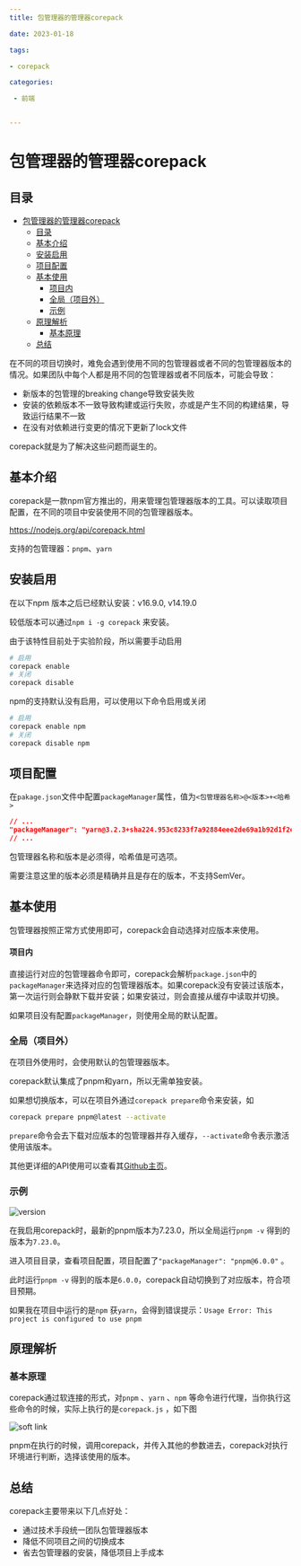 ```yaml
---
title: 包管理器的管理器corepack

date: 2023-01-18

tags:

- corepack

categories:

 - 前端


---
```


# 包管理器的管理器corepack

## 目录

- [包管理器的管理器corepack](#包管理器的管理器corepack)
  - [目录](#目录)
  - [基本介绍](#基本介绍)
  - [安装启用](#安装启用)
  - [项目配置](#项目配置)
  - [基本使用](#基本使用)
      - [项目内](#项目内)
    - [全局（项目外）](#全局项目外)
    - [示例](#示例)
  - [原理解析](#原理解析)
    - [基本原理](#基本原理)
  - [总结](#总结)

在不同的项目切换时，难免会遇到使用不同的包管理器或者不同的包管理器版本的情况。如果团队中每个人都是用不同的包管理器或者不同版本，可能会导致：

-   新版本的包管理的breaking change导致安装失败
-   安装的依赖版本不一致导致构建或运行失败，亦或是产生不同的构建结果，导致运行结果不一致
-   在没有对依赖进行变更的情况下更新了lock文件

corepack就是为了解决这些问题而诞生的。

## 基本介绍

corepack是一款npm官方推出的，用来管理包管理器版本的工具。可以读取项目配置，在不同的项目中安装使用不同的包管理器版本。

<https://nodejs.org/api/corepack.html>

支持的包管理器：`pnpm`、`yarn`

## 安装启用

在以下npm 版本之后已经默认安装：v16.9.0, v14.19.0

较低版本可以通过`npm i -g corepack` 来安装。

由于该特性目前处于实验阶段，所以需要手动启用

```bash
# 启用
corepack enable
# 关闭
corepack disable

```

npm的支持默认没有启用，可以使用以下命令启用或关闭

```bash
# 启用
corepack enable npm
# 关闭
corepack disable npm

```

## 项目配置

在`pakage.json`文件中配置`packageManager`属性，值为`<包管理器名称>@<版本>+<哈希>`

```json
// ...
"packageManager": "yarn@3.2.3+sha224.953c8233f7a92884eee2de69a1b92d1f2ec1655e66d08071ba9a02fa"
// ...
```

包管理器名称和版本是必须得，哈希值是可选项。

需要注意这里的版本必须是精确并且是存在的版本，不支持SemVer。

## 基本使用

包管理器按照正常方式使用即可，corepack会自动选择对应版本来使用。

#### 项目内

直接运行对应的包管理器命令即可，corepack会解析`package.json`中的`packageManager`来选择对应的包管理器版本。如果corepack没有安装过该版本，第一次运行则会静默下载并安装；如果安装过，则会直接从缓存中读取并切换。

如果项目没有配置`packageManager`，则使用全局的默认配置。

### 全局（项目外）

在项目外使用时，会使用默认的包管理器版本。

corepack默认集成了pnpm和yarn，所以无需单独安装。

如果想切换版本，可以在项目外通过`corepack prepare`命令来安装，如

```bash
corepack prepare pnpm@latest --activate
```

`prepare`命令会去下载对应版本的包管理器并存入缓存，`--activate`命令表示激活使用该版本。

其他更详细的API使用可以查看其[Github主页](https://github.com/nodejs/corepack "Github主页")。

### 示例


![version](https://s1.ax1x.com/2023/01/18/pS3BjXT.png)

在我启用corepack时，最新的pnpm版本为7.23.0，所以全局运行`pnpm -v` 得到的版本为`7.23.0`。

进入项目目录，查看项目配置，项目配置了`"packageManager": "pnpm@6.0.0"` 。

此时运行`pnpm -v` 得到的版本是`6.0.0`，corepack自动切换到了对应版本，符合项目预期。

如果我在项目中运行的是`npm` 获`yarn`，会得到错误提示：`Usage Error: This project is configured to use pnpm`&#x20;

## 原理解析

### 基本原理

corepack通过软连接的形式，对`pnpm` 、`yarn` 、`npm` 等命令进行代理，当你执行这些命令的时候，实际上执行的是`corepack.js` ，如下图

![soft link](https://s1.ax1x.com/2023/01/18/pS3BXcV.png)

pnpm在执行的时候，调用corepack，并传入其他的参数进去，corepack对执行环境进行判断，选择该使用的版本。

## 总结

corepack主要带来以下几点好处：

-   通过技术手段统一团队包管理器版本
-   降低不同项目之间的切换成本
-   省去包管理器的安装，降低项目上手成本

